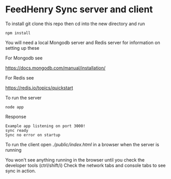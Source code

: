 # FeedHenry Sync server and client

To install git clone this repo then cd into the new directory and run 

    npm install

You will need a local Mongodb server and Redis server for information on setting up these 

For Mongodb see

https://docs.mongodb.com/manual/installation/

For Redis see 

https://redis.io/topics/quickstart

To run the server 
    
    node app

Response 

    Example app listening on port 3000!
    sync ready
    Sync no error on startup
    
To run the client open _./public/index.html_ in a browser when the server is running

You won't see anything running in the browser until you check the developer tools (ctrl/shift/i)
Check the network tabs and console tabs to see sync in action. 